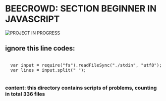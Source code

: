 # BEECROWD: SECTION BEGINNER IN JAVASCRIPT 
![PROJECT IN PROGRESS](http://img.shields.io/static/v1?label=STATUS&message=PROGRESS&color=ORANGE&style=flat-square&logo=status)

## ignore this line codes: 
<pre>

  var input = require("fs").readFileSync("./stdin", "utf8");
  var lines = input.split(" ");

</pre>


### content: this directory contains scripts of problems, counting in total 336 files


